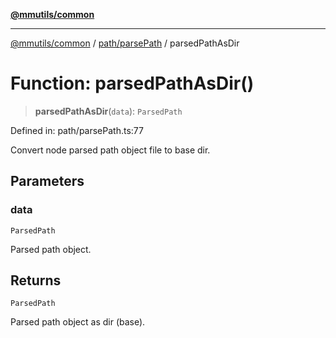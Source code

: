 [**@mmutils/common**](../../../README.md)

***

[@mmutils/common](../../../modules.md) / [path/parsePath](../README.md) / parsedPathAsDir

# Function: parsedPathAsDir()

> **parsedPathAsDir**(`data`): `ParsedPath`

Defined in: path/parsePath.ts:77

Convert node parsed path object file to base dir.

## Parameters

### data

`ParsedPath`

Parsed path object.

## Returns

`ParsedPath`

Parsed path object as dir (base).
